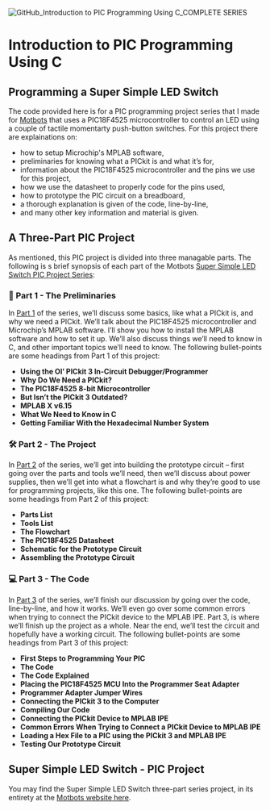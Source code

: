 ![GitHub_Introduction to PIC Programming Using C_COMPLETE SERIES](https://github.com/user-attachments/assets/76c50f32-33b4-4f94-b606-d79074e468e7)

# Introduction to PIC Programming Using C
## Programming a Super Simple LED Switch

The code provided here is for a PIC programming project series that I made for <a href="https://motbots.com/super-simple-led-switch-series-pic-project/" target="_blank" rel="noopener noreferrer nofollow">Motbots</a>
that uses a PIC18F4525 microcontroller to control an LED using a couple of tactile momentarty push-button switches. For this project there are explainations on:

* how to setup Microchip's MPLAB software,
* preliminaries for knowing what a PICkit is and what it’s for,
* information about the PIC18F4525 microcontroller and the pins we use for this project,
* how we use the datasheet to properly code for the pins used,
* how to prototype the PIC circuit on a breadboard,
* a thorough explanation is given of the code, line-by-line,
* and many other key information and material is given.

## A Three-Part PIC Project

As mentioned, this PIC project is divided into three managable parts. The following is s brief synopsis of each part of the Motbots <a href="https://motbots.com/super-simple-led-switch-series-pic-project/" target="_blank" rel="noopener noreferrer nofollow">Super Simple LED Switch PIC Project Series</a>:

### :open_book: Part 1 - The Preliminaries

In <a href="https://motbots.com/intro-to-pic-programming-using-c-super-simple-led-switch-part-1/" target="_blank" rel="noopener noreferrer nofollow">Part 1</a> of the series, we’ll discuss some basics, like what a PICkit is, and why we need a PICkit.
We’ll talk about the PIC18F4525 microcontroller and Microchip’s MPLAB software. I’ll show you how to install the MPLAB software and how to set it up.
We’ll also discuss things we’ll need to know in C, and other important topics we’ll need to know. The following bullet-points are some headings from Part 1 of this project:

* **Using the Ol’ PICkit 3 In-Circuit Debugger/Programmer**
* **Why Do We Need a PICkit?**
* **The PIC18F4525 8-bit Microcontroller**
* **But Isn’t the PICkit 3 Outdated?**
* **MPLAB X v6.15**
* **What We Need to Know in C**
* **Getting Familiar With the Hexadecimal Number System**

### :hammer_and_wrench: Part 2 - The Project

In <a href="https://motbots.com/intro-to-pic-programming-using-c-super-simple-led-switch-part-2/" target="_blank" rel="noopener noreferrer nofollow">Part 2</a> of the series, we’ll get into building the prototype circuit – first going over the parts
and tools we’ll need, then we’ll discuss about power supplies, then we’ll get into what a flowchart is and why they’re good to use for programming projects, like this one. The following bullet-points are some headings from Part 2 of this project:

* **Parts List**
* **Tools List**
* **The Flowchart**
* **The PIC18F4525 Datasheet**
* **Schematic for the Prototype Circuit**
* **Assembling the Prototype Circuit**

### :computer: Part 3 - The Code

In <a href="https://motbots.com/intro-to-pic-programming-using-c-super-simple-led-switch-part-3/" target="_blank" rel="noopener noreferrer nofollow">Part 3</a> of the series, we’ll finish our discussion by going over the code, line-by-line,
and how it works. We’ll even go over some common errors when trying to connect the PICkit device to the MPLAB IPE. Part 3, is where we’ll finish up the project as a whole. Near the end, we’ll test the circuit and hopefully have a working circuit.
The following bullet-points are some headings from Part 3 of this project:

* **First Steps to Programming Your PIC**
* **The Code**
* **The Code Explained**
* **Placing the PIC18F4525 MCU Into the Programmer Seat Adapter**
* **Programmer Adapter Jumper Wires**
* **Connecting the PICkit 3 to the Computer**
* **Compiling Our Code**
* **Connecting the PICkit Device to MPLAB IPE**
* **Common Errors When Trying to Connect a PICkit Device to MPLAB IPE**
* **Loading a Hex File to a PIC using the PICkit 3 and MPLAB IPE**
* **Testing Our Prototype Circuit**

## Super Simple LED Switch - PIC Project

You may find the Super Simple LED Switch three-part series project, in its entirety at the <a href="https://motbots.com/super-simple-led-switch-series-pic-project/" target="_blank" rel="noopener noreferrer nofollow">Motbots website here</a>.
